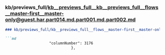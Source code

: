 ### kb/previews_full/kb__previews_full__kb__previews_full__flows__master-first__master-only@guest.har.part014.md.part001.md.part002.md

```md
### kb/previews_full/kb__previews_full__flows__master-first__master-only@guest.har.part014.md.part001.md (part 002)

```md
                    "columnNumber": 3176
                              },
                   
```

```

```
